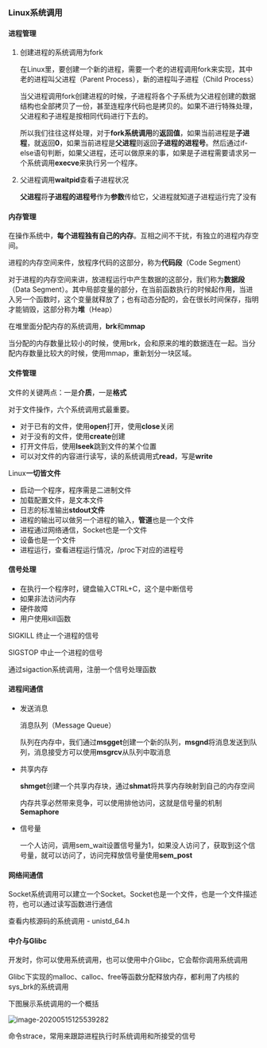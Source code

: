 ### Linux系统调用

#### 进程管理

1. 创建进程的系统调用为fork

   在Linux里，要创建一个新的进程，需要一个老的进程调用fork来实现，其中老的进程叫父进程（Parent Process），新的进程叫子进程（Child Process）

   当父进程调用fork创建进程的时候，子进程将各个子系统为父进程创建的数据结构也全部拷贝了一份，甚至连程序代码也是拷贝的。如果不进行特殊处理，父进程和子进程是按相同代码进行下去的。

   所以我们往往这样处理，对于**fork系统调用**的**返回值**，如果当前进程是**子进程**，就返回**0**，如果当前进程是**父进程**则返回**子进程的进程号**。然后通过if-else语句判断，如果父进程，还可以做原来的事，如果是子进程需要请求另一个系统调用**execve**来执行另一个程序。

2. 父进程调用**waitpid**查看子进程状况

   **父进程**将**子进程的进程号**作为**参数**传给它，父进程就知道子进程运行完了没有

   

#### 内存管理

在操作系统中，**每个进程独有自己的内存**。互相之间不干扰，有独立的进程内存空间。

进程的内存空间来件，放程序代码的这部分，称为**代码段**（Code Segment）

对于进程的内存空间来讲，放进程运行中产生数据的这部分，我们称为**数据段**（Data Segment）。其中局部变量的部分，在当前函数执行的时候起作用，当进入另一个函数时，这个变量就释放了；也有动态分配的，会在很长时间保存，指明才能销毁，这部分称为**堆**（Heap）

在堆里面分配内存的系统调用，**brk**和**mmap**

当分配的内存数量比较小的时候，使用brk，会和原来的堆的数据连在一起。当分配内存数量比较大的时候，使用mmap，重新划分一块区域。



#### 文件管理

文件的关键两点：一是**介质**，一是**格式**

对于文件操作，六个系统调用式最重要。

- 对于已有的文件，使用**open**打开，使用**close**关闭
- 对于没有的文件，使用**create**创建
- 打开文件后，使用**lseek**跳到文件的某个位置
- 可以对文件的内容进行读写，读的系统调用式**read**，写是**write**

Linux**一切皆文件**

- 启动一个程序，程序需是二进制文件
- 加载配置文件，是文本文件
- 日志的标准输出**stdout文件**
- 进程的输出可以做另一个进程的输入，**管道**也是一个文件
- 进程通过网络通信，Socket也是一个文件
- 设备也是一个文件
- 进程运行，查看进程运行情况，/proc下对应的进程号

#### 信号处理

- 在执行一个程序时，键盘输入CTRL+C，这个是中断信号
- 如果非法访问内存
- 硬件故障
- 用户使用kill函数

SIGKILL 终止一个进程的信号

SIGSTOP 中止一个进程的信号

通过sigaction系统调用，注册一个信号处理函数

#### 进程间通信

- 发送消息

  消息队列（Message Queue）

  队列在内存中，我们通过**msgget**创建一个新的队列，**msgnd**将消息发送到队列，消息接受方可以使用**msgrcv**从队列中取消息

- 共享内存

  **shmget**创建一个共享内存块，通过**shmat**将共享内存映射到自己的内存空间

  内存共享必然带来竞争，可以使用排他访问，这就是信号量的机制**Semaphore**

- 信号量

  一个人访问，调用sem_wait设置信号量为1，如果没人访问了，获取到这个信号量，就可以访问了，访问完释放信号量使用**sem_post**

#### 网络间通信

Socket系统调用可以建立一个Socket。Socket也是一个文件，也是一个文件描述符，也可以通过读写函数进行通信

查看内核源码的系统调用 - unistd_64.h

#### 中介与Glibc

开发时，你可以使用系统调用，也可以使用中介Glibc，它会帮你调用系统调用

Glibc下实现的malloc、calloc、free等函数分配释放内存，都利用了内核的sys_brk的系统调用



下图展示系统调用的一个概括

![image-20200515125539282](D:\workIdea\learn\img\image-20200515125539282.png)



命令strace，常用来跟踪进程执行时系统调用和所接受的信号